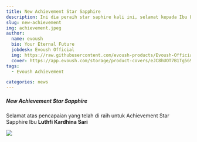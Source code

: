 ```yaml
---
title: New Achievement Star Sapphire 
description: Ini dia peraih star saphire kali ini, selamat kepada Ibu Luthfi Kardhina Sari, atas pencapaiannya menjadi Star Sapphire Achievement.
slug: new-achievement
img: achievement.jpeg
author:
  name: evoush
  bio: Your Eternal Future
  jobdesk: Evoush Official
  img: https://raw.githubusercontent.com/evoush-products/Evoush-Official-Website/master/static/icon_128.png
  cover: https://app.evoush.com/storage/product-covers/eJC8hUOT7B1Tg56943hWhsI9KMH8k7CdRe2OFDbo.jpg
tags: 
  - Evoush Achievement

categories: news
---  
```


##### New Achievement Star Sapphire  

Selamat atas pencapaian yang telah di raih untuk Achievement Star Sapphire Ibu **Luthfi Kardhina Sari**  

<img src="https://raw.githubusercontent.com/evoush12/bahan_evoush/master/news/achievement.jpeg" class="img-fluid img-responsive">